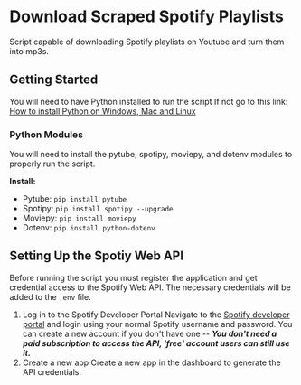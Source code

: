 # Download Scraped Spotify Playlists 
Script capable of downloading Spotify playlists on Youtube and turn them into mp3s.

## Getting Started
You will need to have Python installed to run the script
If not go to this link: [How to install Python on Windows, Mac and Linux](https://kinsta.com/knowledgebase/install-python/)

### Python Modules
You will need to install the pytube, spotipy, moviepy, and dotenv modules to properly run the script.

**Install:**
- Pytube: `pip install pytube`
- Spotipy: `pip install spotipy --upgrade`
- Moviepy: `pip install moviepy`
- Dotenv: `pip install python-dotenv`
 

## Setting Up the Spotiy Web API
Before running the script you must register the application and get credential access to the Spotify Web API. The necessary credentials will be added to the `.env` file.

1. Log in to the Spotify Developer Portal
	 Navigate to the [Spotify developer portal](https://developer.spotify.com/dashboard) and login using your normal Spotify username and password.
	 You can create a new account if you don't have one -- ***You don't need a paid subscription to access the API, 'free' account users can still use it.***
2. Create a new app
	Create a new app in the dashboard to generate the API credentials.
	

